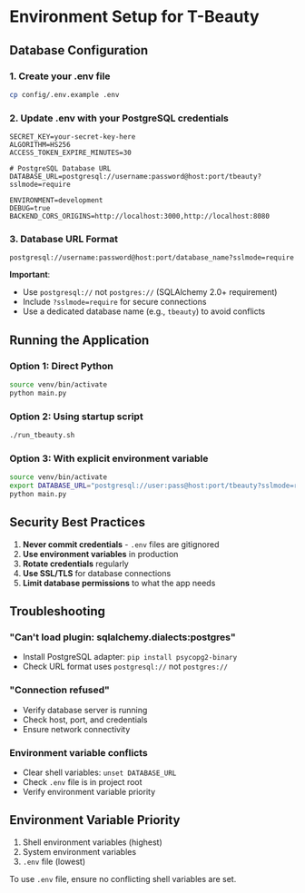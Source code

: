 # Environment Setup for T-Beauty

## Database Configuration

### 1. Create your .env file
```bash
cp config/.env.example .env
```

### 2. Update .env with your PostgreSQL credentials
```env
SECRET_KEY=your-secret-key-here
ALGORITHM=HS256
ACCESS_TOKEN_EXPIRE_MINUTES=30

# PostgreSQL Database URL
DATABASE_URL=postgresql://username:password@host:port/tbeauty?sslmode=require

ENVIRONMENT=development
DEBUG=true
BACKEND_CORS_ORIGINS=http://localhost:3000,http://localhost:8080
```

### 3. Database URL Format
```
postgresql://username:password@host:port/database_name?sslmode=require
```

**Important**: 
- Use `postgresql://` not `postgres://` (SQLAlchemy 2.0+ requirement)
- Include `?sslmode=require` for secure connections
- Use a dedicated database name (e.g., `tbeauty`) to avoid conflicts

## Running the Application

### Option 1: Direct Python
```bash
source venv/bin/activate
python main.py
```

### Option 2: Using startup script
```bash
./run_tbeauty.sh
```

### Option 3: With explicit environment variable
```bash
source venv/bin/activate
export DATABASE_URL="postgresql://user:pass@host:port/tbeauty?sslmode=require"
python main.py
```

## Security Best Practices

1. **Never commit credentials** - `.env` files are gitignored
2. **Use environment variables** in production
3. **Rotate credentials** regularly
4. **Use SSL/TLS** for database connections
5. **Limit database permissions** to what the app needs

## Troubleshooting

### "Can't load plugin: sqlalchemy.dialects:postgres"
- Install PostgreSQL adapter: `pip install psycopg2-binary`
- Check URL format uses `postgresql://` not `postgres://`

### "Connection refused"
- Verify database server is running
- Check host, port, and credentials
- Ensure network connectivity

### Environment variable conflicts
- Clear shell variables: `unset DATABASE_URL`
- Check `.env` file is in project root
- Verify environment variable priority

## Environment Variable Priority

1. Shell environment variables (highest)
2. System environment variables  
3. `.env` file (lowest)

To use `.env` file, ensure no conflicting shell variables are set.